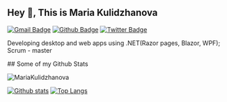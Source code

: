 ## Hey 👋, This is Maria Kulidzhanova
[![Gmail Badge](https://img.shields.io/badge/-maria.kulidzhanova@gmail.com-c14438?style=flat&logo=Gmail&logoColor=white&link=mailto:maria.kulidzhanova@gmail.com)](mailto:maria.kulidzhanova@gmail.com) [![Github Badge](https://img.shields.io/badge/-MariaKulidzhanova-grey?style=flat&logo=github&logoColor=white&link=https://github.com/MariaKulidzhanova/)](https://www.github.com/MariaKulidzhanova/) [![Twitter Badge](https://img.shields.io/badge/-MariyaK09787320-00acee?style=flat&logo=twitter&logoColor=white&link=https://twitter.com/MariyaK09787320/)](https://www.twitter.com/MariyaK09787320/)  <p align='left'>Developing desktop and web apps using .NET(Razor pages, Blazor, WPF); 
Scrum - master
</p>
## Some of my Github Stats
<p align=left> <img src=https://komarev.com/ghpvc/?username=MariaKulidzhanova alt=MariaKulidzhanova /> </p>

[![Github stats](https://github-readme-stats.vercel.app/api?username=MariyaKulidzhanova&show_icons=true&include_all_commits=true)](https://github.com/MariaKulidzhanova/github-readme-stats)
[![Top Langs](https://github-readme-stats.vercel.app/api/top-langs/?username=MariyaKulidzhanova&layout=compact)](https://github.com/MariaKulidzhanova/github-readme-stats)
